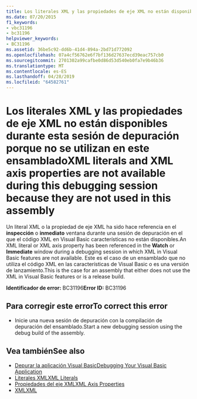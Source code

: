 ```yaml
---
title: Los literales XML y las propiedades de eje XML no están disponibles durante esta sesión de depuración porque no se utilizan en este ensamblado
ms.date: 07/20/2015
f1_keywords:
- vbc31196
- bc31196
helpviewer_keywords:
- BC31196
ms.assetid: 36be5c92-dd6b-41d4-894a-2bd71d772092
ms.openlocfilehash: 07a4cf56762e6f7bf136d27637ecd39eac757cb0
ms.sourcegitcommit: 2701302a99cafbe0d86d53d540eb0fa7e9b46b36
ms.translationtype: MT
ms.contentlocale: es-ES
ms.lasthandoff: 04/28/2019
ms.locfileid: "64582761"
---
```

# <a name="xml-literals-and-xml-axis-properties-are-not-available-during-this-debugging-session-because-they-are-not-used-in-this-assembly"></a><span data-ttu-id="60d12-102">Los literales XML y las propiedades de eje XML no están disponibles durante esta sesión de depuración porque no se utilizan en este ensamblado</span><span class="sxs-lookup"><span data-stu-id="60d12-102">XML literals and XML axis properties are not available during this debugging session because they are not used in this assembly</span></span>
<span data-ttu-id="60d12-103">Un literal XML o la propiedad de eje XML ha sido hace referencia en el **inspección** o **inmediato** ventana durante una sesión de depuración en el que el código XML en Visual Basic características no están disponibles.</span><span class="sxs-lookup"><span data-stu-id="60d12-103">An XML literal or XML axis property has been referenced in the **Watch** or **Immediate** window during a debugging session in which XML in Visual Basic features are not available.</span></span> <span data-ttu-id="60d12-104">Este es el caso de un ensamblado que no utiliza el código XML en las características de Visual Basic o es una versión de lanzamiento.</span><span class="sxs-lookup"><span data-stu-id="60d12-104">This is the case for an assembly that either does not use the XML in Visual Basic features or is a release build.</span></span>  
  
 <span data-ttu-id="60d12-105">**Identificador de error:** BC31196</span><span class="sxs-lookup"><span data-stu-id="60d12-105">**Error ID:** BC31196</span></span>  
  
## <a name="to-correct-this-error"></a><span data-ttu-id="60d12-106">Para corregir este error</span><span class="sxs-lookup"><span data-stu-id="60d12-106">To correct this error</span></span>  
  
- <span data-ttu-id="60d12-107">Inicie una nueva sesión de depuración con la compilación de depuración del ensamblado.</span><span class="sxs-lookup"><span data-stu-id="60d12-107">Start a new debugging session using the debug build of the assembly.</span></span>  
  
## <a name="see-also"></a><span data-ttu-id="60d12-108">Vea también</span><span class="sxs-lookup"><span data-stu-id="60d12-108">See also</span></span>

- [<span data-ttu-id="60d12-109">Depurar la aplicación Visual Basic</span><span class="sxs-lookup"><span data-stu-id="60d12-109">Debugging Your Visual Basic Application</span></span>](../../visual-basic/developing-apps/debugging.md)
- [<span data-ttu-id="60d12-110">Literales XML</span><span class="sxs-lookup"><span data-stu-id="60d12-110">XML Literals</span></span>](../../visual-basic/language-reference/xml-literals/index.md)
- [<span data-ttu-id="60d12-111">Propiedades del eje XML</span><span class="sxs-lookup"><span data-stu-id="60d12-111">XML Axis Properties</span></span>](../../visual-basic/language-reference/xml-axis/index.md)
- [<span data-ttu-id="60d12-112">XML</span><span class="sxs-lookup"><span data-stu-id="60d12-112">XML</span></span>](../../visual-basic/programming-guide/language-features/xml/index.md)
